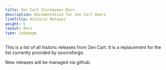```yaml
---
title: Zen Cart Storeowner Docs
description: Documentation for Zen Cart Users
linkTitle: Historic Releaes
weight: 5
layout: docs
type: codepage
---
```


This is a list of all historic releases from Zen Cart. 
It is a replacement for the list currently provided by sourceforge.

New releases will be managed via github.


